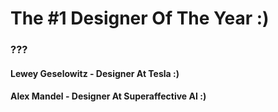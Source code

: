# The #1 Designer Of The Year :)

### ???

#### Lewey Geselowitz - Designer At Tesla :)
#### Alex Mandel - Designer At Superaffective AI :)
